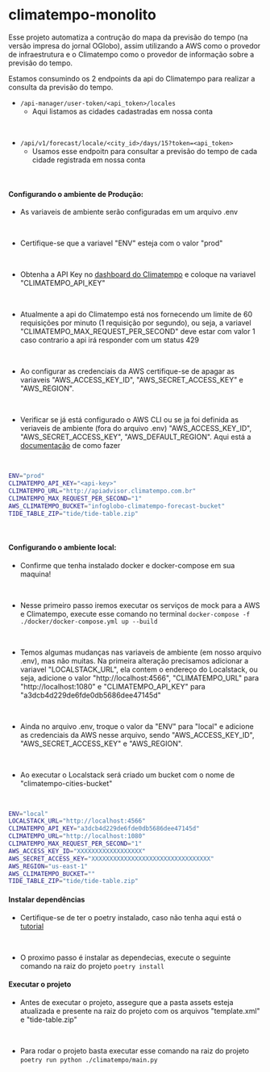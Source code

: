 # climatempo-monolito

Esse projeto automatiza a contrução do mapa da previsão do tempo (na versão impresa do jornal OGlobo), assim utilizando a AWS como o provedor de infraestrutura e o Climatempo como o provedor de informação sobre a previsão do tempo.

Estamos consumindo os 2 endpoints da api do Climatempo para realizar a consulta da previsão do tempo.

- ``` /api-manager/user-token/<api_token>/locales ```
  - Aqui listamos as cidades cadastradas em nossa conta
<br>

- ``` /api/v1/forecast/locale/<city_id>/days/15?token=<api_token> ```
  - Usamos esse endpoitn para consultar a previsão do tempo de cada cidade registrada em nossa conta
<br>

#### Configurando o ambiente de Produção:

- As variaveis de ambiente serão configuradas em um arquivo .env
<br>

- Certifique-se que a variavel "ENV" esteja com o valor "prod"
<br>

- Obtenha a API Key no [dashboard do Climatempo](https://advisor.climatempo.com.br/login) e coloque na variavel "CLIMATEMPO_API_KEY"
<br>

- Atualmente a api do Climatempo está nos fornecendo um limite de 60 requisições por minuto (1 requisição por segundo), ou seja, a variavel "CLIMATEMPO_MAX_REQUEST_PER_SECOND" deve estar com valor 1 caso contrario a api irá responder com um status 429
<br>

- Ao configurar as credenciais da AWS certifique-se de apagar as variaveis "AWS_ACCESS_KEY_ID", "AWS_SECRET_ACCESS_KEY" e "AWS_REGION". 
<br>

- Verificar se já está configurado o AWS CLI ou se ja foi definida as veriaveis de ambiente (fora do arquivo .env) "AWS_ACCESS_KEY_ID", "AWS_SECRET_ACCESS_KEY", "AWS_DEFAULT_REGION". Aqui está a [documentação](https://docs.aws.amazon.com/pt_br/cli/latest/userguide/cli-configure-envvars.html) de como fazer
<br>

~~~Bash
ENV="prod"
CLIMATEMPO_API_KEY="<api-key>"
CLIMATEMPO_URL="http://apiadvisor.climatempo.com.br"
CLIMATEMPO_MAX_REQUEST_PER_SECOND="1"
AWS_CLIMATEMPO_BUCKET="infoglobo-climatempo-forecast-bucket"
TIDE_TABLE_ZIP="tide/tide-table.zip"
~~~
<br>

#### Configurando o ambiente local:

- Confirme que tenha instalado docker e docker-compose em sua maquina!
<br>

- Nesse primeiro passo iremos executar os serviços de mock para a AWS e Climatempo, execute esse comando no terminal ```docker-compose -f ./docker/docker-compose.yml up --build```
<br>

- Temos algumas mudanças nas variaveis de ambiente (em nosso arquivo .env), mas não muitas. Na primeira alteração precisamos adicionar a variavel "LOCALSTACK_URL", ela contem o endereço do Localstack, ou seja, adicione o valor "http://localhost:4566", "CLIMATEMPO_URL" para "http://localhost:1080" e "CLIMATEMPO_API_KEY" para "a3dcb4d229de6fde0db5686dee47145d"
<br>

- Ainda no arquivo .env, troque o valor da "ENV" para "local" e adicione as credenciais da AWS nesse arquivo, sendo "AWS_ACCESS_KEY_ID", "AWS_SECRET_ACCESS_KEY" e "AWS_REGION".
<br>

- Ao executar o Localstack será criado um bucket com o nome de "climatempo-cities-bucket"
<br>

~~~Bash
ENV="local"
LOCALSTACK_URL="http://localhost:4566"
CLIMATEMPO_API_KEY="a3dcb4d229de6fde0db5686dee47145d"
CLIMATEMPO_URL="http://localhost:1080"
CLIMATEMPO_MAX_REQUEST_PER_SECOND="1"
AWS_ACCESS_KEY_ID="XXXXXXXXXXXXXXXXXX"
AWS_SECRET_ACCESS_KEY="XXXXXXXXXXXXXXXXXXXXXXXXXXXXXXXXX"
AWS_REGION="us-east-1"
AWS_CLIMATEMPO_BUCKET=""
TIDE_TABLE_ZIP="tide/tide-table.zip"
~~~

#### Instalar dependências

- Certifique-se de ter o poetry instalado, caso não tenha aqui está o [tutorial](https://python-poetry.org/docs/#installation)
<br>

- O proximo passo é instalar as dependecias, execute o seguinte comando na raiz do projeto ```poetry install```

#### Executar o projeto

- Antes de executar o projeto, assegure que a pasta assets esteja atualizada e presente na raiz do projeto com os arquivos "template.xml" e "tide-table.zip"
<br>


- Para rodar o projeto basta executar esse comando na raiz do projeto ```poetry run python ./climatempo/main.py```
